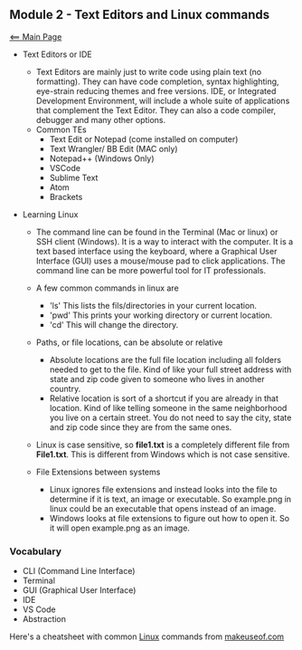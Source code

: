 ## Module 2 - Text Editors and Linux commands
[<== Main Page](../README.md)

- Text Editors or IDE
  - Text Editors are mainly just to write code using plain text (no formatting). 
They can have code completion, syntax highlighting, eye-strain reducing themes and free versions.
IDE, or Integrated Development Environment, will include a whole suite of applications that complement the Text Editor. They can also a code compiler, debugger and many other options.
  - Common TEs
    * Text Edit or Notepad (come installed on computer) 
    * Text Wrangler/ BB Edit (MAC only)
    * Notepad++ (Windows Only)
    * VSCode
    * Sublime Text
    * Atom
    * Brackets

- Learning Linux

  - The command line can be found in the Terminal (Mac or linux) or SSH client (Windows). It is a way to interact with the computer. It is a text based interface using the keyboard, where a Graphical User Interface (GUI) uses a mouse/mouse pad to click applications. The command line can be more powerful tool for IT professionals.

  - A few common commands in linux are 
    - 'ls'     This lists the fils/directories in your current location.
    - 'pwd'    This prints your working directory or current location.
    - 'cd'     This will change the directory. 

  - Paths, or file locations, can be absolute or relative
    - Absolute locations are the full file location including all folders needed to get to the file. Kind of like your full street address with state and zip code given to someone who lives in another country.
    - Relative location is sort of a shortcut if you are already in that location. Kind of like telling someone in the same neighborhood you live on a certain street. You do not need to say the city, state and zip code since they are from the same ones.

  - Linux is case sensitive, so **file1.txt** is a completely different file from **File1.txt**. This is different from Windows which is not case sensitive.

  - File Extensions between systems
    - Linux ignores file extensions and instead looks into the file to determine if it is text, an image or executable. So example.png in linux could be an executable that opens instead of an image.
    - Windows looks at file extensions to figure out how to open it. So it will open example.png as an image.
    
### Vocabulary
- CLI (Command Line Interface)
- Terminal
- GUI (Graphical User Interface)
- IDE
- VS Code
- Abstraction


Here's a cheatsheet with common [Linux](linux_cheatsheet.jpg) commands from [makeuseof.com](http://makeuseof.com)



